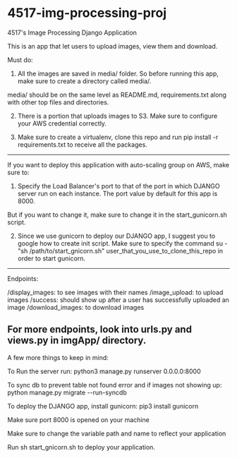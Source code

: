 # 4517-img-processing-proj
4517's Image Processing Django Application

This is an app that let users to upload images, view them and download. 

Must do:

1. All the images are saved in media/ folder. So before running this app, make sure to create a directory called media/.

media/ should be on the same level as README.md, requirements.txt along with other top files and directories. 

2. There is a portion that uploads images to S3. Make sure to configure your AWS credential correctly. 

3. Make sure to create a virtualenv, clone this repo and run pip install -r requirements.txt to receive all the packages.

--------------------------------------------------------------------------

If you want to deploy this application with auto-scaling group on AWS, make sure to:

1. Specify the Load Balancer's port to that of the port in which DJANGO server run on each instance. The port value by default for this app is 8000. 

But if you want to change it, make sure to change it in the start_gunicorn.sh script.

2. Since we use gunicorn to deploy our DJANGO app, I suggest you to google how to create init script. Make sure to specify the command su - "sh /path/to/start_gnicorn.sh" user_that_you_use_to_clone_this_repo in order to start gunicorn. 

--------------------------------------------------------------------------
Endpoints:

/display_images: to see images with their names
/image_upload: to upload images
/success: should show up after a user has successfully uploaded an image
/download_images: to download images

For more endpoints, look into urls.py and views.py in imgApp/ directory.
--------------------------------------------------------------------------

A few more things to keep in mind:

To Run the server run:
python3 manage.py runserver 0.0.0.0:8000

To sync db to prevent table not found error and if images not showing up:
python manage.py migrate --run-syncdb

To deploy the DJANGO app, install gunicorn:
pip3 install gunicorn

Make sure port 8000 is opened on your machine

Make sure to change the variable path and name to reflect your application

Run sh start_gnicorn.sh to deploy your application.
